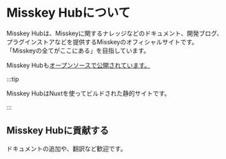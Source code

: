 # Misskey Hubについて
Misskey Hubは、Misskeyに関するナレッジなどのドキュメント、開発ブログ、プラグインストアなどを提供するMisskeyのオフィシャルサイトです。
「Misskeyの全てがここにある」を目指しています。

Misskey Hubも[オープンソースで公開されています。](https://github.com/misskey-dev/misskey-hub)

:::tip

Misskey HubはNuxtを使ってビルドされた静的サイトです。

:::

## Misskey Hubに貢献する
ドキュメントの追加や、翻訳など歓迎です。
